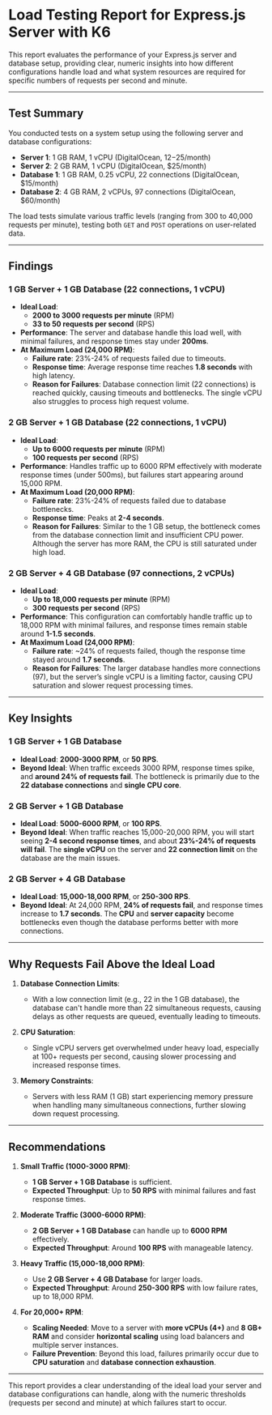 # Load Testing Report for Express.js Server with K6

This report evaluates the performance of your Express.js server and database setup, providing clear, numeric insights into how different configurations handle load and what system resources are required for specific numbers of requests per second and minute.

---

## Test Summary

You conducted tests on a system setup using the following server and database configurations:

- **Server 1**: 1 GB RAM, 1 vCPU (DigitalOcean, $12-$25/month)
- **Server 2**: 2 GB RAM, 1 vCPU (DigitalOcean, $25/month)
- **Database 1**: 1 GB RAM, 0.25 vCPU, 22 connections (DigitalOcean, $15/month)
- **Database 2**: 4 GB RAM, 2 vCPUs, 97 connections (DigitalOcean, $60/month)

The load tests simulate various traffic levels (ranging from 300 to 40,000 requests per minute), testing both `GET` and `POST` operations on user-related data.

---

## Findings

### 1 GB Server + 1 GB Database (22 connections, 1 vCPU)

- **Ideal Load**: 
  - **2000 to 3000 requests per minute** (RPM)
  - **33 to 50 requests per second** (RPS)
- **Performance**: The server and database handle this load well, with minimal failures, and response times stay under **200ms**.
- **At Maximum Load (24,000 RPM)**:
  - **Failure rate**: 23%-24% of requests failed due to timeouts.
  - **Response time**: Average response time reaches **1.8 seconds** with high latency.
  - **Reason for Failures**: Database connection limit (22 connections) is reached quickly, causing timeouts and bottlenecks. The single vCPU also struggles to process high request volume.

### 2 GB Server + 1 GB Database (22 connections, 1 vCPU)

- **Ideal Load**:
  - **Up to 6000 requests per minute** (RPM)
  - **100 requests per second** (RPS)
- **Performance**: Handles traffic up to 6000 RPM effectively with moderate response times (under 500ms), but failures start appearing around 15,000 RPM.
- **At Maximum Load (20,000 RPM)**:
  - **Failure rate**: 23%-24% of requests failed due to database bottlenecks.
  - **Response time**: Peaks at **2-4 seconds**.
  - **Reason for Failures**: Similar to the 1 GB setup, the bottleneck comes from the database connection limit and insufficient CPU power. Although the server has more RAM, the CPU is still saturated under high load.

### 2 GB Server + 4 GB Database (97 connections, 2 vCPUs)

- **Ideal Load**:
  - **Up to 18,000 requests per minute** (RPM)
  - **300 requests per second** (RPS)
- **Performance**: This configuration can comfortably handle traffic up to 18,000 RPM with minimal failures, and response times remain stable around **1-1.5 seconds**.
- **At Maximum Load (24,000 RPM)**:
  - **Failure rate**: ~24% of requests failed, though the response time stayed around **1.7 seconds**.
  - **Reason for Failures**: The larger database handles more connections (97), but the server’s single vCPU is a limiting factor, causing CPU saturation and slower request processing times.

---

## Key Insights

### 1 GB Server + 1 GB Database

- **Ideal Load**: **2000-3000 RPM**, or **50 RPS**.
- **Beyond Ideal**: When traffic exceeds 3000 RPM, response times spike, and **around 24% of requests fail**. The bottleneck is primarily due to the **22 database connections** and **single CPU core**.

### 2 GB Server + 1 GB Database

- **Ideal Load**: **5000-6000 RPM**, or **100 RPS**.
- **Beyond Ideal**: When traffic reaches 15,000-20,000 RPM, you will start seeing **2-4 second response times**, and about **23%-24% of requests will fail**. The **single vCPU** on the server and **22 connection limit** on the database are the main issues.

### 2 GB Server + 4 GB Database

- **Ideal Load**: **15,000-18,000 RPM**, or **250-300 RPS**.
- **Beyond Ideal**: At 24,000 RPM, **24% of requests fail**, and response times increase to **1.7 seconds**. The **CPU** and **server capacity** become bottlenecks even though the database performs better with more connections.

---

## Why Requests Fail Above the Ideal Load

1. **Database Connection Limits**:
   - With a low connection limit (e.g., 22 in the 1 GB database), the database can't handle more than 22 simultaneous requests, causing delays as other requests are queued, eventually leading to timeouts.

2. **CPU Saturation**:
   - Single vCPU servers get overwhelmed under heavy load, especially at 100+ requests per second, causing slower processing and increased response times.

3. **Memory Constraints**:
   - Servers with less RAM (1 GB) start experiencing memory pressure when handling many simultaneous connections, further slowing down request processing.

---

## Recommendations

1. **Small Traffic (1000-3000 RPM)**:
   - **1 GB Server + 1 GB Database** is sufficient.
   - **Expected Throughput**: Up to **50 RPS** with minimal failures and fast response times.

2. **Moderate Traffic (3000-6000 RPM)**:
   - **2 GB Server + 1 GB Database** can handle up to **6000 RPM** effectively.
   - **Expected Throughput**: Around **100 RPS** with manageable latency.

3. **Heavy Traffic (15,000-18,000 RPM)**:
   - Use **2 GB Server + 4 GB Database** for larger loads.
   - **Expected Throughput**: Around **250-300 RPS** with low failure rates, up to 18,000 RPM.

4. **For 20,000+ RPM**:
   - **Scaling Needed**: Move to a server with **more vCPUs (4+)** and **8 GB+ RAM** and consider **horizontal scaling** using load balancers and multiple server instances.
   - **Failure Prevention**: Beyond this load, failures primarily occur due to **CPU saturation** and **database connection exhaustion**.

---

This report provides a clear understanding of the ideal load your server and database configurations can handle, along with the numeric thresholds (requests per second and minute) at which failures start to occur.
